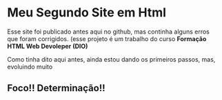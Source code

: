 <h1>Meu Segundo Site em Html</h1>
<p>Esse site foi publicado antes aqui no github, mas continha alguns erros <br>
  que foram corrigidos. (esse projeto é um trabalho do curso <strong>Formação HTML Web Devoleper (DIO)</strong> </p>
  <p>Como tinha dito aqui antes, ainda estou dando os primeiros passos, mas, evoluindo muito</p>
  <h2><strong>Foco!! Determinação!!</strong></h2>
                                                                             
